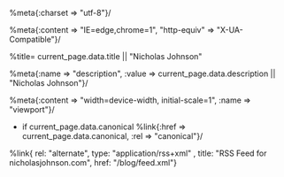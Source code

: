 %meta{:charset => "utf-8"}/

%meta{:content => "IE=edge,chrome=1", "http-equiv" => "X-UA-Compatible"}/

%title= current_page.data.title || "Nicholas Johnson"

%meta{:name => "description", :value => current_page.data.description || "Nicholas Johnson"}/

%meta{:content => "width=device-width, initial-scale=1", :name => "viewport"}/

- if current_page.data.canonical
%link{:href => current_page.data.canonical, :rel => "canonical"}/

%link{ rel: "alternate", type: "application/rss+xml" , title: "RSS Feed for nicholasjohnson.com", href: "/blog/feed.xml"}
